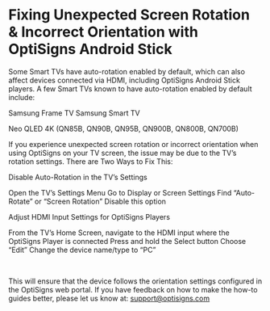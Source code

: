 # Fixing Unexpected Screen Rotation & Incorrect Orientation with OptiSigns Android Stick

Some Smart TVs have auto-rotation enabled by default, which can also affect devices connected via HDMI, including OptiSigns Android Stick players.
A few Smart TVs known to have auto-rotation enabled by default include:

Samsung Frame TV
Samsung Smart TV


Neo QLED 4K (QN85B, QN90B, QN95B, QN900B, QN800B, QN700B) 











If you experience unexpected screen rotation or incorrect orientation when using OptiSigns on your TV screen, the issue may be due to the TV’s rotation settings.
There are Two Ways to Fix This:




Disable Auto-Rotation in the TV’s Settings

Open the TV’s Settings Menu
Go to Display or Screen Settings
Find “Auto-Rotate” or “Screen Rotation”
Disable this option




Adjust HDMI Input Settings for OptiSigns Players

From the TV’s Home Screen, navigate to the HDMI input where the OptiSigns Player is connected
Press and hold the Select button
Choose “Edit”
Change the device name/type to “PC”








 



This will ensure that the device follows the orientation settings configured in the OptiSigns web portal. If you have feedback on how to make the how-to guides better, please let us know at: [support@optisigns.com](mailto:support@optisigns.com)